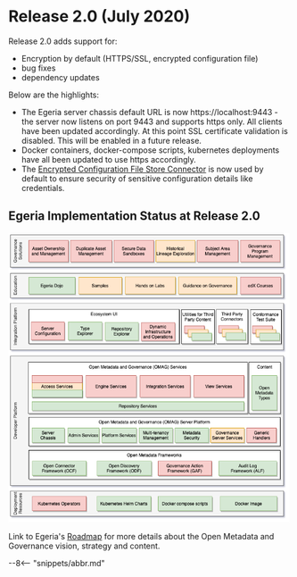 <!-- SPDX-License-Identifier: CC-BY-4.0 -->
<!-- Copyright Contributors to the Egeria project. -->

# Release 2.0 (July 2020)

Release 2.0 adds support for:

- Encryption by default (HTTPS/SSL, encrypted configuration file)
- bug fixes
- dependency updates

Below are the highlights:

- The Egeria server chassis default URL is now https://localhost:9443 - the server now listens on port 9443 and supports https only. All clients have been updated accordingly. At this point SSL certificate validation is disabled.  This will be enabled in a future release.
- Docker containers, docker-compose scripts, kubernetes deployments have all been updated to use https accordingly.
- The [Encrypted Configuration File Store Connector](../open-metadata-implementation/adapters/open-connectors/configuration-store-connectors/configuration-encrypted-file-store-connector/README.md) is now used by default to ensure security of sensitive configuration details like credentials.

## Egeria Implementation Status at Release 2.0
 
 ![Egeria Implementation Status](functional-organization-showing-implementation-status-for-2.0.png)
 
 Link to Egeria's [Roadmap](../open-metadata-publication/website/roadmap) for more details about the
 Open Metadata and Governance vision, strategy and content.

--8<-- "snippets/abbr.md"
